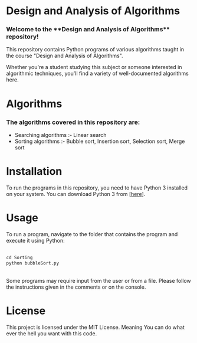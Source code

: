 <h1>Design and Analysis of Algorithms</h1>

<h3> Welcome to the **Design and Analysis of Algorithms** repository! </h3>
This repository contains Python programs of various algorithms taught in the course "Design and Analysis of Algorithms".

Whether you're a student studying this subject or someone interested in algorithmic techniques, you'll find a variety of well-documented algorithms here.

<h1> Algorithms </h1>
<h3>The algorithms covered in this repository are:</h3>
<ul>
  <li>Searching algorithms :- Linear search </li>
  <li>Sorting algorithms :- Bubble sort, Insertion sort, Selection sort, Merge sort</li>
  
</ul>

<h1> Installation </h1>
To run the programs in this repository, you need to have Python 3 installed on your system. You can download Python 3 from [<a href="https://www.python.org/downloads/" >here</a>].

<h1>Usage</h1>
To run a program, navigate to the folder that contains the program and execute it using Python: <br>
<br>

```python
cd Sorting
python bubbleSort.py

```
<br>
Some programs may require input from the user or from a file. Please follow the instructions given in the comments or on the console.


<h1> License </h1>
This project is licensed under the MIT License. 
Meaning You can do what ever the hell you want with this code.
